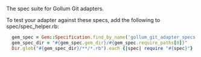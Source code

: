 The spec suite for Gollum Git adapters.

To test your adapter against these specs, add the following to spec/spec_helper.rb:

```ruby
  gem_spec = Gem::Specification.find_by_name('gollum_git_adapter_specs')  
  gem_spec_dir = "#{gem_spec.gem_dir}/#{gem_spec.require_paths[0]}"  
  Dir.glob("#{gem_spec_dir}/**/*.rb").each {|spec| require "#{spec}"}  
```
